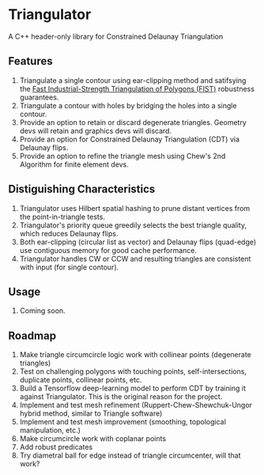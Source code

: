 # Triangulator
A C++ header-only library for Constrained Delaunay Triangulation


## Features

1. Triangulate a single contour using ear-clipping method and satifsying the [Fast Industrial-Strength Triangulation of Polygons (FIST)](http://www.cosy.sbg.ac.at/~held/projects/triang/triang.html) robustness guarantees.
2. Triangulate a contour with holes by bridging the holes into a single contour.
3. Provide an option to retain or discard degenerate triangles.  Geometry devs will retain and graphics devs will discard.
3. Provide an option for Constrained Delaunay Triangulation (CDT) via Delaunay flips.
4. Provide an option to refine the triangle mesh using Chew's 2nd Algorithm for finite element devs.


## Distiguishing Characteristics

1. Triangulator uses Hilbert spatial hashing to prune distant vertices from the point-in-triangle tests.
2. Triangulator's priority queue greedily selects the best triangle quality, which reduces Delaunay flips.
3. Both ear-clipping (circular list as vector) and Delaunay flips (quad-edge) use contiguous memory for good cache performance.
4. Triangulator handles CW or CCW and resulting triangles are consistent with input (for single contour).


## Usage

1. Coming soon.


## Roadmap

1. Make triangle circumcircle logic work with collinear points (degenerate triangles)
2. Test on challenging polygons with touching points, self-intersections, duplicate points, collinear points, etc.
3. Build a Tensorflow deep-learning model to perform CDT by training it against Triangulator.  This is the original reason for the project.
4. Implement and test mesh refinement (Ruppert-Chew-Shewchuk-Ungor hybrid method, similar to Triangle software)
5. Implement and test mesh improvement (smoothing, topological manipulation, etc.)
6. Make circumcircle work with coplanar points
7. Add robust predicates
8. Try diametral ball for edge instead of triangle circumcenter, will that work?


